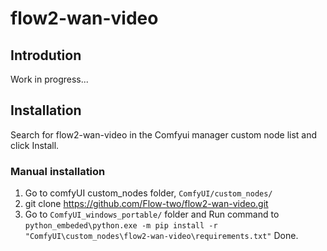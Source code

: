 # flow2-wan-video

## Introdution
Work in progress...

## Installation
Search for flow2-wan-video in the Comfyui manager custom node list and click Install.

### Manual installation
1. Go to comfyUI custom_nodes folder, `ComfyUI/custom_nodes/`
2. git clone https://github.com/Flow-two/flow2-wan-video.git
3. Go to `ComfyUI_windows_portable/` folder and Run command to
`python_embeded\python.exe -m pip install -r "ComfyUI\custom_nodes\flow2-wan-video\requirements.txt"`
Done.